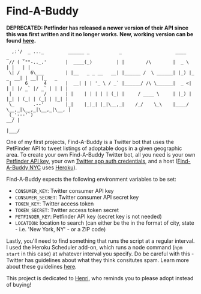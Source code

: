 Find-A-Buddy
==========

**DEPRECATED: Petfinder has released a newer version of their API since this was first written and it no longer works. New, working version can be found [here](https://github.com/kaicataldo/findabuddy).**

      ,:'/  _ ..._         ______ _           _                    ____            _     _
     // ( `""-.._.'       |  ____(_)         | |        /\        |  _ \          | |   | |
     \| /    6\___        | |__   _ _ __   __| |______ /  \ ______| |_) |_   _  __| | __| |_   _
     |     6      4       |  __| | | '_ \ / _` |______/ /\ \______|  _ <| | | |/ _` |/ _` | | | |
     |            /       | |    | | | | | (_| |     / ____ \     | |_) | |_| | (_| | (_| | |_| |
     \_       .--'        |_|    |_|_| |_|\__,_|    /_/    \_\    |____/ \__,_|\__,_|\__,_|\__, |
     (_'---'`)                                                                              __/ |
                                                                                           |___/
One of my first projects, Find-A-Buddy is a Twitter bot that uses the PetFinder API to tweet listings of adoptable dogs in a given geographic area. To create your own Find-A-Buddy Twitter bot, all you need is your own [Petfinder API key](https://www.petfinder.com/developers/api-key), your own [Twitter app auth credentials](https://apps.twitter.com/), and a host ([Find-A-Buddy NYC](https://twitter.com/findabuddynyc) uses [Heroku](http://www.heroku.com)).

Find-A-Buddy expects the following environment variables to be set:

* `CONSUMER_KEY`: Twitter consumer API key
* `CONSUMER_SECRET`: Twitter consumer API secret key
* `TOKEN_KEY`: Twitter access token
* `TOKEN_SECRET`: Twitter access token secret
* `PETFINDER_KEY`: Petfinder API key (secret key is not needed)
* `LOCATION`: location to search (can either be the in the format of city, state - i.e. 'New York, NY' - or a ZIP code)


Lastly, you'll need to find something that runs the script at a regular interval. I used the Heroku Scheduler add-on, which runs a node command (`npm start` in this case) at whatever interval you specify. Do be careful with this - Twitter has guidelines about what they think consitutes spam. Learn more about these guidelines [here](https://dev.twitter.com/overview/terms/policy).

This project is dedicated to [Henri](https://www.instagram.com/henrisnuggles/), who reminds you to please adopt instead of buying!
